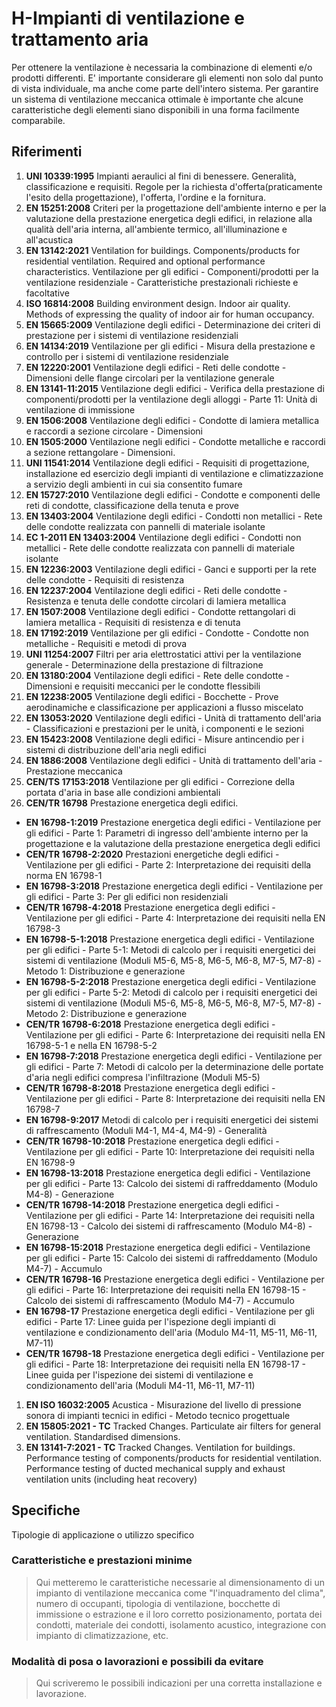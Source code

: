 #  H-Impianti di ventilazione e trattamento aria

Per ottenere la ventilazione è necessaria la combinazione di elementi e/o prodotti differenti. E' importante considerare gli elementi non solo dal punto di vista individuale, ma anche come parte dell'intero sistema. Per garantire un sistema di ventilazione meccanica ottimale è importante che alcune caratteristiche degli elementi siano disponibili in una forma facilmente comparabile.

## Riferimenti

 1. **UNI 10339:1995** Impianti aeraulici al fini di benessere. Generalità, classificazione e requisiti. Regole per la richiesta d'offerta(praticamente l'esito della progettazione), l'offerta, l'ordine e la fornitura.
 1. **EN 15251:2008** Criteri per la progettazione dell'ambiente interno e per la valutazione della prestazione energetica degli edifici, in relazione alla qualità dell'aria interna, all'ambiente termico, all'illuminazione e all'acustica
 1. **EN 13142:2021** Ventilation for buildings. Components/products for residential ventilation. Required and optional performance characteristics. Ventilazione per gli edifici - Componenti/prodotti per la ventilazione residenziale - Caratteristiche prestazionali richieste e facoltative
 1. **ISO 16814:2008** Building environment design. Indoor air quality. Methods of expressing the quality of indoor air for human occupancy.
 1. **EN 15665:2009** Ventilazione degli edifici - Determinazione dei criteri di prestazione per i sistemi di ventilazione residenziali
 1. **EN 14134:2019** Ventilazione per gli edifici - Misura della prestazione e controllo per i sistemi di ventilazione residenziale
 1. **EN 12220:2001** Ventilazione degli edifici - Reti delle condotte - Dimensioni delle flange circolari per la ventilazione generale
 1. **EN 13141-11:2015** Ventilazione degli edifici - Verifica della prestazione di componenti/prodotti per la ventilazione degli alloggi - Parte 11: Unità di ventilazione di immissione
 1. **EN 1506:2008** Ventilazione degli edifici - Condotte di lamiera metallica e raccordi a sezione circolare - Dimensioni
 1. **EN 1505:2000** Ventilazione negli edifici - Condotte metalliche e raccordi a sezione rettangolare - Dimensioni.
 1. **UNI 11541:2014** Ventilazione degli edifici - Requisiti di progettazione, installazione ed esercizio degli impianti di ventilazione e climatizzazione a servizio degli ambienti in cui sia consentito fumare
 1. **EN 15727:2010** Ventilazione degli edifici - Condotte e componenti delle reti di condotte, classificazione della tenuta e prove
 1. **EN 13403:2004** Ventilazione degli edifici - Condotti non metallici - Rete delle condotte realizzata con pannelli di materiale isolante
 1. **EC 1-2011 EN 13403:2004** Ventilazione degli edifici - Condotti non metallici - Rete delle condotte realizzata con pannelli di materiale isolante
 1. **EN 12236:2003** Ventilazione degli edifici - Ganci e supporti per la rete delle condotte - Requisiti di resistenza
 1. **EN 12237:2004** Ventilazione degli edifici - Reti delle condotte - Resistenza e tenuta delle condotte circolari di lamiera metallica
 1. **EN 1507:2008** Ventilazione degli edifici - Condotte rettangolari di lamiera metallica - Requisiti di resistenza e di tenuta
 1. **EN 17192:2019** Ventilazione per gli edifici - Condotte - Condotte non metalliche - Requisiti e metodi di prova
 1. **UNI 11254:2007** Filtri per aria elettrostatici attivi per la ventilazione generale - Determinazione della prestazione di filtrazione
 1. **EN 13180:2004** Ventilazione degli edifici - Rete delle condotte - Dimensioni e requisiti meccanici per le condotte flessibili
 1. **EN 12238:2005** Ventilazione degli edifici - Bocchette - Prove aerodinamiche e classificazione per applicazioni a flusso miscelato
 1. **EN 13053:2020** Ventilazione degli edifici - Unità di trattamento dell'aria - Classificazioni e prestazioni per le unità, i componenti e le sezioni
 1. **EN 15423:2008** Ventilazione degli edifici - Misure antincendio per i sistemi di distribuzione dell'aria negli edifici
 1. **EN 1886:2008** Ventilazione degli edifici - Unità di trattamento dell'aria - Prestazione meccanica
 1. **CEN/TS 17153:2018** Ventilazione per gli edifici - Correzione della portata d'aria in base alle condizioni ambientali
 1. **CEN/TR 16798** Prestazione energetica degli edifici.
  * **EN 16798-1:2019** Prestazione energetica degli edifici - Ventilazione per gli edifici - Parte 1: Parametri di ingresso dell'ambiente interno per la progettazione e la valutazione della prestazione energetica degli edifici
  * **CEN/TR 16798-2:2020** Prestazioni energetiche degli edifici - Ventilazione per gli edifici - Parte 2: Interpretazione dei requisiti della norma EN 16798-1
  * **EN 16798-3:2018** Prestazione energetica degli edifici - Ventilazione per gli edifici - Parte 3: Per gli edifici non residenziali
  * **CEN/TR 16798-4:2018** Prestazione energetica degli edifici - Ventilazione per gli edifici - Parte 4: Interpretazione dei requisiti nella EN 16798-3
  * **EN 16798-5-1:2018** Prestazione energetica degli edifici - Ventilazione per gli edifici - Parte 5-1: Metodi di calcolo per i requisiti energetici dei sistemi di ventilazione (Moduli M5-6, M5-8, M6-5, M6-8, M7-5, M7-8) - Metodo 1: Distribuzione e generazione
  * **EN 16798-5-2:2018** Prestazione energetica degli edifici - Ventilazione per gli edifici - Parte 5-2: Metodi di calcolo per i requisiti energetici dei sistemi di ventilazione (Moduli M5-6, M5-8, M6-5, M6-8, M7-5, M7-8) - Metodo 2: Distribuzione e generazione
  * **CEN/TR 16798-6:2018** Prestazione energetica degli edifici - Ventilazione per gli edifici - Parte 6: Interpretazione dei requisiti nella EN 16798-5-1 e nella EN 16798-5-2
  * **EN 16798-7:2018** Prestazione energetica degli edifici - Ventilazione per gli edifici - Parte 7: Metodi di calcolo per la determinazione delle portate d'aria negli edifici compresa l'infiltrazione (Moduli M5-5)
  * **CEN/TR 16798-8:2018** Prestazione energetica degli edifici - Ventilazione per gli edifici - Parte 8: Interpretazione dei requisiti nella EN 16798-7
  * **EN 16798-9:2017** Metodi di calcolo per i requisiti energetici dei sistemi di raffrescamento (Moduli M4-1, M4-4, M4-9) - Generalità
  * **CEN/TR 16798-10:2018** Prestazione energetica degli edifici - Ventilazione per gli edifici - Parte 10: Interpretazione dei requisiti nella EN 16798-9 
  * **EN 16798-13:2018** Prestazione energetica degli edifici - Ventilazione per gli edifici - Parte 13: Calcolo dei sistemi di raffreddamento (Modulo M4-8) - Generazione
  * **CEN/TR 16798-14:2018** Prestazione energetica degli edifici - Ventilazione per gli edifici - Parte 14: Interpretazione dei requisiti nella EN 16798-13 - Calcolo dei sistemi di raffrescamento (Modulo M4-8) - Generazione
  * **EN 16798-15:2018** Prestazione energetica degli edifici - Ventilazione per gli edifici - Parte 15: Calcolo dei sistemi di raffreddamento (Modulo M4-7) - Accumulo
  * **CEN/TR 16798-16** Prestazione energetica degli edifici - Ventilazione per gli edifici - Parte 16: Interpretazione dei requisiti nella EN 16798-15 - Calcolo dei sistemi di raffrescamento (Modulo M4-7) - Accumulo
  * **EN 16798-17** Prestazione energetica degli edifici - Ventilazione per gli edifici - Parte 17: Linee guida per l'ispezione degli impianti di ventilazione e condizionamento dell'aria (Modulo M4-11, M5-11, M6-11, M7-11)
  * **CEN/TR 16798-18** Prestazione energetica degli edifici - Ventilazione per gli edifici - Parte 18: Interpretazione dei requisiti nella EN 16798-17 - Linee guida per l'ispezione dei sistemi di ventilazione e condizionamento dell'aria (Moduli M4-11, M6-11, M7-11)
 1. **EN ISO 16032:2005** Acustica - Misurazione del livello di pressione sonora di impianti tecnici in edifici - Metodo tecnico progettuale
 1. **EN 15805:2021 - TC**
 Tracked Changes. Particulate air filters for general ventilation. Standardised dimensions.
 1. **EN 13141-7:2021 - TC**
 Tracked Changes. Ventilation for buildings. Performance testing of components/products for residential ventilation. Performance testing of ducted mechanical supply and exhaust ventilation units (including heat recovery)

## Specifiche

Tipologie di applicazione o utilizzo specifico

### Caratteristiche e prestazioni minime

> Qui metteremo le caratteristiche necessarie al dimensionamento di un impianto di ventilazione meccanica come "l'inquadramento del clima", numero di occupanti, tipologia di ventilazione, bocchette di immissione o estrazione e il loro corretto posizionamento, portata dei condotti, materiale dei condotti, isolamento acustico, integrazione con impianto di climatizzazione, etc.

### Modalità di posa o lavorazioni e possibili da evitare

> Qui scriveremo le possibili indicazioni per una corretta installazione e lavorazione.
